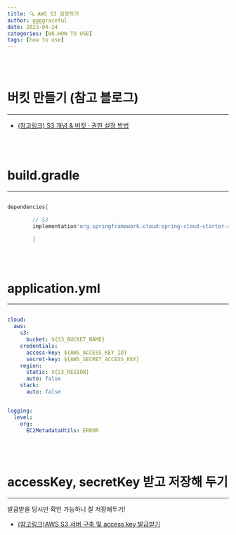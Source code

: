 ```yaml
---
title: 🔍 AWS S3 설정하기
author: ggggraceful
date: 2023-04-24
categories: [06.HOW TO USE]
tags: [how to use]
---
```


<br/>
<br/>

# 버킷 만들기 (참고 블로그)

---

- [(참고링크) S3 개념 & 버킷 · 권한 설정 방법](https://inpa.tistory.com/entry/AWS-%F0%9F%93%9A-S3-%EB%B2%84%ED%82%B7-%EC%83%9D%EC%84%B1-%EC%82%AC%EC%9A%A9%EB%B2%95-%EC%8B%A4%EC%A0%84-%EA%B5%AC%EC%B6%95)

<br/>
<br/>

# build.gradle

---

```groovy

dependencies{

		// S3
		implementation'org.springframework.cloud:spring-cloud-starter-aws:2.2.6.RELEASE'

		}
```

<br/>
<br/>

# application.yml

---

```yaml

cloud:
  aws:
    s3:
      bucket: ${S3_BUCKET_NAME}
    credentials:
      access-key: ${AWS_ACCESS_KEY_ID}
      secret-key: ${AWS_SECRET_ACCESS_KEY}
    region:
      static: ${S3_REGION}
      auto: false
    stack:
      auto: false


logging:
  level:
    org:
      EC2MetadataUtils: ERROR

```

<br/>
<br/>

# accessKey, secretKey 받고 저장해 두기

---

발급받을 당시만 확인 가능하니 잘 저장해두기!

- [(참고링크)AWS S3 서버 구축 및 access key 발급받기](https://loy124.tistory.com/204)

<br/>
<br/>
